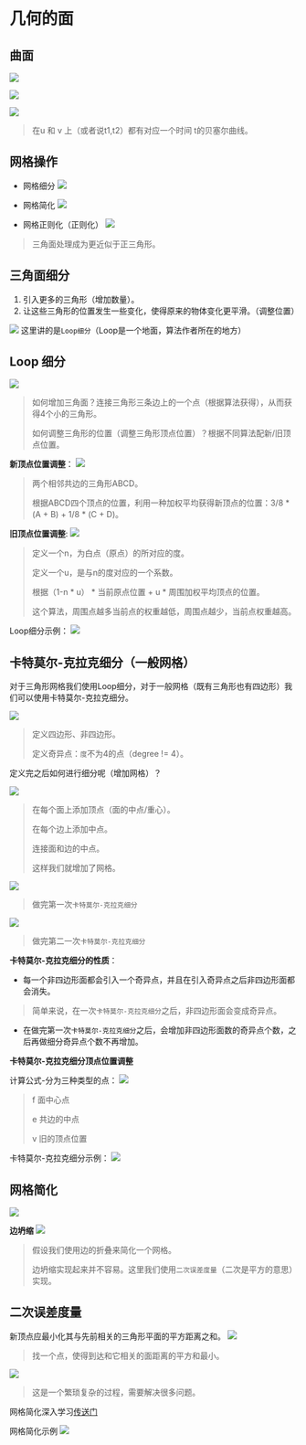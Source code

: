 # 几何的面

## 曲面
![](./images/3DVisualization_graphics_5_1-2-3.png)

![](./images/3DVisualization_graphics_5_1-2-1.png)

![](./images/3DVisualization_graphics_5_1-2-2.png)
> 在u 和 v 上（或者说t1,t2）都有对应一个时间 t的贝塞尔曲线。


## 网格操作

- 网格细分
![](./images/3DVisualization_graphics_5_1-2-5.png)

- 网格简化
![](./images/3DVisualization_graphics_5_1-2-6.png)

- 网格正则化（正则化）
![](./images/3DVisualization_graphics_5_1-2-7.png)
> 三角面处理成为更近似于正三角形。

## 三角面细分
1. 引入更多的三角形（增加数量）。
2. 让这些三角形的位置发生一些变化，使得原来的物体变化更平滑。（调整位置）

![](./images/3DVisualization_graphics_5_1-2-8.png)
这里讲的是`Loop细分`（Loop是一个地面，算法作者所在的地方）

## Loop 细分
![](./images/3DVisualization_graphics_5_1-2-9.png)
> 如何增加三角面？连接三角形三条边上的一个点（根据算法获得），从而获得4个小的三角形。
>
>如何调整三角形的位置（调整三角形顶点位置）？根据不同算法配新/旧顶点位置。

**新顶点位置调整**：
![](./images/3DVisualization_graphics_5_1-2-10.png)
> 两个相邻共边的三角形ABCD。
>
> 根据ABCD四个顶点的位置，利用一种加权平均获得新顶点的位置：3/8 * (A + B) + 1/8 * (C + D)。


**旧顶点位置调整**:
![](./images/3DVisualization_graphics_5_1-2-11.png)
> 定义一个n，为白点（原点）的所对应的度。
>
> 定义一个u，是与n的度对应的一个系数。
>
> 根据（1-n * u） * 当前原点位置 + u * 周围加权平均顶点的位置。
>
> 这个算法，周围点越多当前点的权重越低，周围点越少，当前点权重越高。

Loop细分示例：
![](./images/3DVisualization_graphics_5_1-2-12.png)

## 卡特莫尔-克拉克细分（一般网格）
对于三角形网格我们使用Loop细分，对于一般网格（既有三角形也有四边形）我们可以使用卡特莫尔-克拉克细分。

![](./images/3DVisualization_graphics_5_1-2-13.png)
> 定义四边形、非四边形。
>
> 定义奇异点：`度`不为4的点（degree != 4）。

定义完之后如何进行细分呢（增加网格）？

![](./images/3DVisualization_graphics_5_1-2-14.png)
> 在每个面上添加顶点（面的中点/重心）。
>
> 在每个边上添加中点。
>
> 连接面和边的中点。
>
> 这样我们就增加了网格。



![](./images/3DVisualization_graphics_5_1-2-15.png)
> 做完第一次`卡特莫尔-克拉克细分`

![](./images/3DVisualization_graphics_5_1-2-16.png)
> 做完第二一次`卡特莫尔-克拉克细分`

**卡特莫尔-克拉克细分的性质**：
- 每一个非四边形面都会引入一个奇异点，并且在引入奇异点之后非四边形面都会消失。
> 简单来说，在一次`卡特莫尔-克拉克细分`之后，非四边形面会变成奇异点。
- 在做完第一次`卡特莫尔-克拉克细分`之后，会增加非四边形面数的奇异点个数，之后再做细分奇异点个数不再增加。

**卡特莫尔-克拉克细分顶点位置调整**

计算公式-分为三种类型的点：
![](./images/3DVisualization_graphics_5_1-2-17.png)
> f 面中心点
> 
> e 共边的中点
>
> v 旧的顶点位置

卡特莫尔-克拉克细分示例：
![](./images/3DVisualization_graphics_5_1-2-18.png)


## 网格简化

![](./images/3DVisualization_graphics_5_1-2-19.png)

**边坍缩**
![](./images/3DVisualization_graphics_5_1-2-20.png)
> 假设我们使用边的折叠来简化一个网格。
>
> 边坍缩实现起来并不容易。这里我们使用`二次误差度量`（二次是平方的意思）实现。

## 二次误差度量
新顶点应最小化其与先前相关的三角形平面的平方距离之和。
![](./images/3DVisualization_graphics_5_1-2-21.png)
> 找一个点，使得到达和它相关的面距离的平方和最小。

![](./images/3DVisualization_graphics_5_1-2-22.png)
> 这是一个繁琐复杂的过程，需要解决很多问题。

网格简化深入学习[传送门](http://graphics.stanford.edu/courses/cs468-10-fall/LectureSlides/08_Simplification.pdf)

网格简化示例
![](./images/3DVisualization_graphics_5_1-2-23.png)